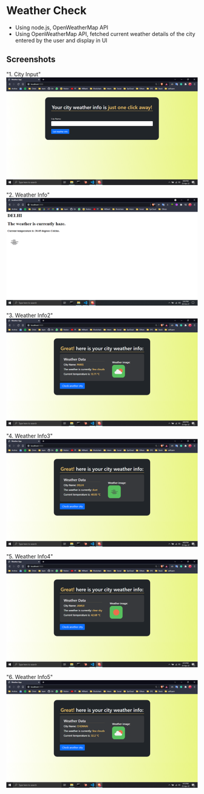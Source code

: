 # Weather Check
- Using node.js, OpenWeatherMap API
- Using OpenWeatherMap API, fetched current weather
details of the city entered by the user and display in UI


## Screenshots
"1. City Input"
![City Input](images/City%20NameInput.png)

"2. Weather Info"
![Weather Info](images/weatherinfoOld.png)

"3. Weather Info2"
![Weather Info2](images/weatherinfo1.png)

"4. Weather Info3"
![Weather Info3](images/weatherinfo2.png)

"5. Weather Info4"
![Weather Info4](images/weatherinfo3.png)

"6. Weather Info5"
![Weather Info5](images/weatherinfo4.png)